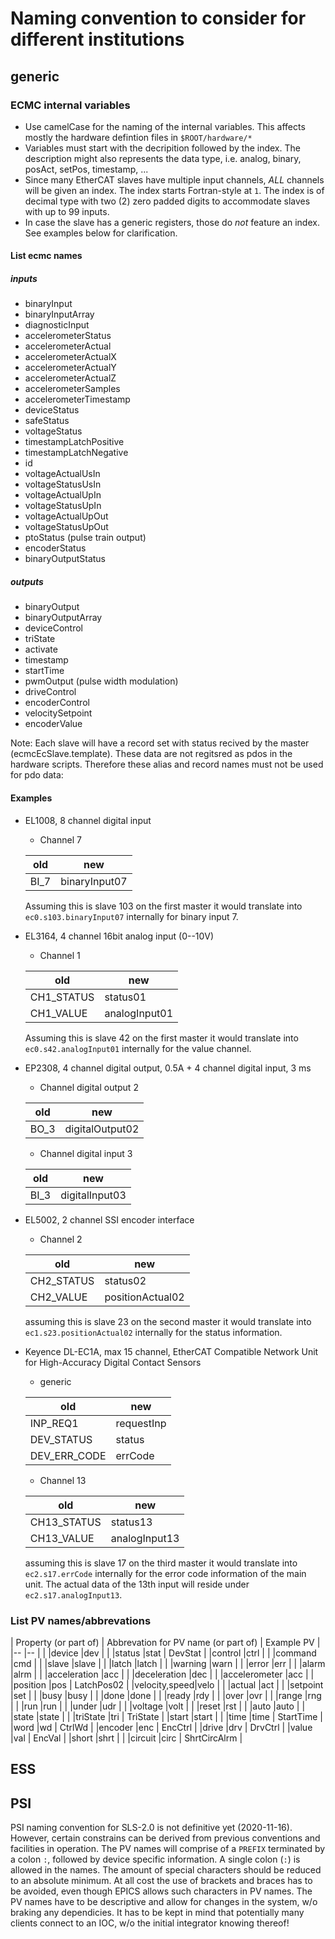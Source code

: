 # Naming convention to consider for different institutions

## generic

### ECMC internal variables

* Use camelCase for the naming of the internal variables.
This affects mostly the hardware defintion files in `$ROOT/hardware/*`
* Variables must start with the decripition followed by the index.
The description might also represents the data type, i.e. analog, binary, posAct, setPos, timestamp, ...
* Since many EtherCAT slaves have multiple input channels, _ALL_ channels will be given an index.
The index starts Fortran-style at `1`.
The index is of decimal type with two (2) zero padded digits to accommodate slaves with up to 99 inputs.
* In case the slave has a generic registers, those do _not_ feature an index.
See examples below for clarification.

#### List ecmc names
##### inputs
- binaryInput
- binaryInputArray
- diagnosticInput
- accelerometerStatus
- accelerometerActual
- accelerometerActualX
- accelerometerActualY
- accelerometerActualZ
- accelerometerSamples
- accelerometerTimestamp
- deviceStatus
- safeStatus
- voltageStatus
- timestampLatchPositive
- timestampLatchNegative
- id
- voltageActualUsIn
- voltageStatusUsIn
- voltageActualUpIn
- voltageStatusUpIn
- voltageActualUpOut
- voltageStatusUpOut
- ptoStatus       (pulse train output)
- encoderStatus
- binaryOutputStatus

##### outputs
- binaryOutput
- binaryOutputArray
- deviceControl
- triState
- activate
- timestamp
- startTime
- pwmOutput       (pulse width modulation)
- driveControl
- encoderControl
- velocitySetpoint
- encoderValue

Note: Each slave will have a record set with status recived by the master (ecmcEcSlave.template). These data are not regitsred as pdos in the hardware scripts. Therefore these alias and record names must not be used for pdo data:

#### Examples

* EL1008, 8 channel digital input

  * Channel 7

  | old         | new |
  |--           |--|
  |BI_7         |binaryInput07 |

  Assuming this is slave 103 on the first master it would translate into `ec0.s103.binaryInput07` internally for binary input 7.

* EL3164, 4 channel 16bit analog input (0--10V)

  * Channel 1

  | old         | new |
  |--           |--|
  |CH1_STATUS   |status01 |
  |CH1_VALUE    |analogInput01  |

  Assuming this is slave 42 on the first master it would translate into `ec0.s42.analogInput01` internally for the value channel.

* EP2308, 4 channel digital output, 0.5A + 4 channel digital input, 3 ms

  * Channel digital output 2

  | old         | new |
  |--           |--|
  |BO_3         |digitalOutput02 |

  * Channel digital input 3

  | old         | new |
  |--           |--|
  |BI_3         |digitalInput03 |

* EL5002, 2 channel SSI encoder interface

  * Channel 2

  | old         | new |
  |--           |--|
  |CH2_STATUS   |status02 |
  |CH2_VALUE    |positionActual02  |

  assuming this is slave 23 on the second master it would translate into `ec1.s23.positionActual02` internally for the status information.

* Keyence DL-EC1A, max 15 channel, EtherCAT Compatible Network Unit for High-Accuracy Digital Contact Sensors

  * generic

  | old         | new |
  |--           |--|
  |INP_REQ1     |requestInp |
  |DEV_STATUS   |status |
  |DEV_ERR_CODE |errCode  |

  * Channel 13

  | old         | new |
  |--           |--|
  |CH13_STATUS  |status13 |
  |CH13_VALUE   |analogInput13  |

  assuming this is slave 17 on the third master it would translate into `ec2.s17.errCode` internally for the error code information of the main unit.
  The actual data of the 13th input will reside under `ec2.s17.analogInput13`.

### List PV names/abbrevations
  | Property (or part of) | Abbrevation for PV name (or part of) | Example PV | 
  |--            |--      |  |
  |device        |dev     |  |
  |status        |stat    | DevStat |
  |control       |ctrl    |  |
  |command       |cmd     |  |
  |slave         |slave   |  |
  |latch         |latch   |  |
  |warning       |warn    |  |
  |error         |err     |  |
  |alarm         |alrm    |  |
  |acceleration  |acc     |  |
  |deceleration  |dec     |  |
  |accelerometer |acc     |  |
  |position      |pos     | LatchPos02 |
  |velocity,speed|velo    |  |
  |actual        |act     |  |
  |setpoint      |set     |  |
  |busy          |busy    |  |
  |done          |done    |  |
  |ready         |rdy     |  |
  |over          |ovr     |  |
  |range         |rng     |  |
  |run           |run     |  |
  |under         |udr     |  |
  |voltage       |volt    |  |
  |reset         |rst     |  |
  |auto          |auto    |  |
  |state         |state   |  |
  |triState      |tri     | TriState  |
  |start         |start   |  |
  |time          |time    | StartTime |
  |word          |wd      | CtrlWd    |
  |encoder       |enc     | EncCtrl   |
  |drive         |drv     | DrvCtrl   |
  |value         |val     | EncVal    |
  |short         |shrt    |  |
  |circuit       |circ    | ShrtCircAlrm |
  


## ESS

## PSI

PSI naming convention for SLS-2.0 is not definitive yet (2020-11-16).
However, certain constrains can be derived from previous conventions and facilities in operation.
The PV names will comprise of a `PREFIX` terminated by a colon `:`, followed by device specific information.
A single colon (`:`) is allowed in the names.
The amount of special characters should be reduced to an absolute minimum.
At all cost the use of brackets and braces has to be avoided, even though EPICS allows such characters in PV names.
The PV names have to be descriptive and allow for changes in the system, w/o braking any dependicies.
It has to be kept in mind that potentially many clients connect to an IOC, w/o the initial integrator knowing thereof!

